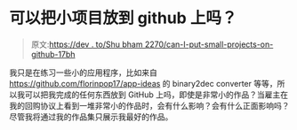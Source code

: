 # 可以把小项目放到 github 上吗？

> 原文:[https://dev . to/Shu bham 2270/can-I-put-small-projects-on-github-17bh](https://dev.to/shubham2270/can-i-put-small-projects-on-github-17bh)

我只是在练习一些小的应用程序，比如来自 https://github.com/florinpop17/app-ideas 的 binary2dec converter 等等，所以我可以把我完成的任何东西放到 GitHub 上吗，即使是非常小的作品？当雇主在我的回购协议上看到一堆非常小的作品时，会有什么影响？会有什么正面影响吗？尽管我将通过我的作品集只展示我最好的作品。